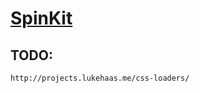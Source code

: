 # [SpinKit](http://tobiasahlin.com/spinkit/)

## TODO: 
    http://projects.lukehaas.me/css-loaders/
